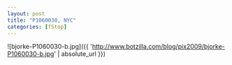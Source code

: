```yaml
---
layout: post
title: "P1060030, NYC"
categories: [fStop]
---
```



![bjorke-P1060030-b.jpg]({{ 'http://www.botzilla.com/blog/pix2009/bjorke-P1060030-b.jpg' | absolute_url }})


